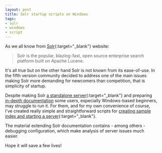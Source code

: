 ```yaml
---
layout: post
title: Solr startup scripts on Windows
tags:
- solr
- windows
- script
---
```


As we all know from [Solr](http://lucene.apache.org/solr/){:target="_blank"} website:

> Solr is the popular, blazing-fast, open source enterprise search platform built on Apache Lucene.

It's all true but on the other hand Solr is not known from its ease-of-use. In the fifth version community decided to address one of the main issues making Solr more demanding for newcomers than competition, that is simplicity of startup. 

<!--excerpt-->

Despite making Solr [a standalone server](https://cwiki.apache.org/confluence/display/solr/Major+Changes+from+Solr+4+to+Solr+5){:target="_blank"} and preparing [in-depth documentation](https://cwiki.apache.org/confluence/display/solr/Solr+Control+Script+Reference) some users, especially Windows-based beginners, may struggle to run it. For them, and for my own convenience of course, I've created really simple and straightforward scripts for [creating sample index and starting a server](https://github.com/mikolajkania/solr-windows-scripts){:target="_blank"}. 

The material extending Solr documentation contains - among others - debugging configuration, which make analysis of server issues much easier. 

Hope it will save a few lives!
